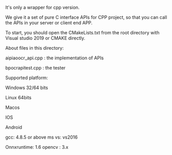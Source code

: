 It's only a wrapper for cpp version. 

We give it a set of pure C interface APIs for CPP project, so that you can call the APIs in your server or client end APP.


To start, you should open the CMakeLists.txt from the root directory with Visual studio 2019 or CMAKE directly.

About files in this directory:


aipiaoocr_api.cpp      : the implementation of APIs


bpocrapitest.cpp      : the tester


Supported platform:

Windows 32/64 bits

Linux  64bits

Macos 

IOS

Android


gcc:  4.8.5 or above
ms vs: vs2016

Onnxruntime: 1.6
opencv :  3.x
